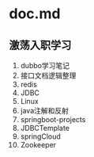 # doc.md
## 激荡入职学习
1. dubbo学习笔记
2. 接口文档逻辑整理
3. redis
4. JDBC
5. Linux
6. java注解和反射
7. springboot-projects
8. JDBCTemplate
9. springCloud
10. Zookeeper
